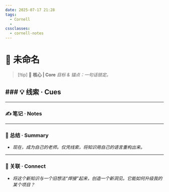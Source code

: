 ```yaml
---
date: 2025-07-17 21:28
tags:
  - Cornell
  - 
cssclasses:
  - cornell-notes
---
```

# 📓 未命名

> [!tip] 🎯 **核心 | Core** _目标 & 锚点：一句话锁定。_

## ### 💡 线索 · Cues


---
### ✍️ 笔记 · Notes


---
### 📜 总结 · Summary

- _现在，成为自己的老师。仅凭线索，将知识用自己的语言重构出来。_
    


---
### 🔗 关联 · Connect

- _将这个新知识与一个旧想法“焊接”起来，创造一个新洞见。它能如何升级我的某个项目？_